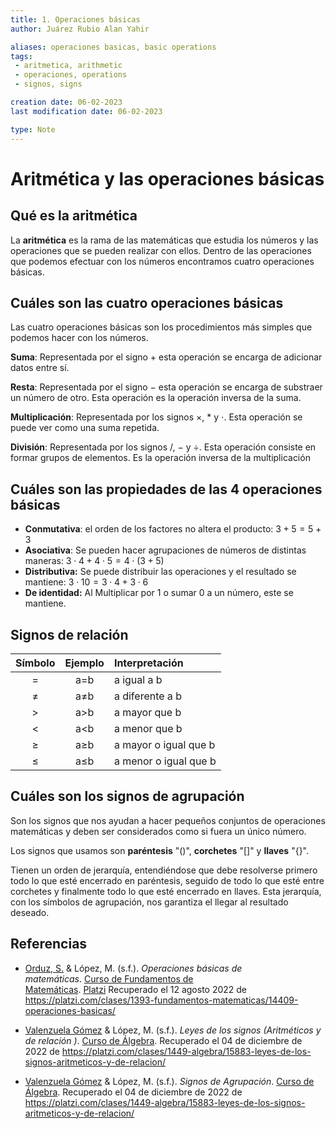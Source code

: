 ```yaml
---
title: 1. Operaciones básicas
author: Juárez Rubio Alan Yahir

aliases: operaciones basicas, basic operations
tags: 
 - aritmetica, arithmetic
 - operaciones, operations
 - signos, signs

creation date: 06-02-2023
last modification date: 06-02-2023

type: Note
---
```


# Aritmética y las operaciones básicas

## Qué es la aritmética

La **aritmética** es la rama de las matemáticas que estudia los números y las operaciones que se pueden realizar con ellos. Dentro de las operaciones que podemos efectuar con los números encontramos cuatro operaciones básicas.

## Cuáles son las cuatro operaciones básicas

Las cuatro operaciones básicas son los procedimientos más simples que podemos hacer con los números.

**Suma**: Representada por el signo $+$ esta operación se encarga de adicionar datos entre sí.

**Resta**: Representada por el signo $-$ esta operación se encarga de substraer un número de otro. Esta operación es la operación inversa de la suma.

**Multiplicación**: Representada por los signos $×$, $*$ y $⋅$. Esta operación se puede ver como una suma repetida.

**División**: Representada por los signos $/$, $-$ y $÷$. Esta operación consiste en formar grupos de elementos. Es la operación inversa de la multiplicación

## Cuáles son las propiedades de las 4 operaciones básicas

- **Conmutativa**: el orden de los factores no altera el producto: $3+5 = 5+3$
- **Asociativa**: Se pueden hacer agrupaciones de números de distintas maneras: $3⋅ 4 + 4⋅5 = 4⋅ (3+5)$
- **Distributiva:** Se puede distribuir las operaciones y el resultado se mantiene: $3 ⋅ 10 = 3 ⋅ 4 +3 ⋅ 6$
- **De identidad:** Al Multiplicar por 1 o sumar 0 a un número, este se mantiene.

## Signos de relación

| Símbolo | Ejemplo | Interpretación        |
|:-------:|:-------:|:--------------------- |
|    =    |   a=b   | a igual a b           |
|    ≠    |   a≠b   | a diferente a b       |
|    >    |   a>b   | a mayor que b         |
|    <    |   a<b   | a menor que b         |
|    ≥    |   a≥b   | a mayor o igual que b |
|    ≤    |   a≤b   | a menor o igual que b |

## Cuáles son los signos de agrupación

Son los signos que nos ayudan a hacer pequeños conjuntos de operaciones matemáticas y deben ser considerados como si fuera un único número.

Los signos que usamos son **paréntesis** "()", **corchetes** "[]" y **llaves** "{}".

Tienen un orden de jerarquía, entendiéndose que debe resolverse primero todo lo que esté encerrado en paréntesis, seguido de todo lo que esté entre corchetes y finalmente todo lo que esté encerrado en llaves. Esta jerarquía, con los símbolos de agrupación, nos garantiza el llegar al resultado deseado. 

<div style="page-break-after: always;"></div>

## Referencias

- [Orduz, S.](https://platzi.com/profesores/sergio-orduz-240/) & López, M. (s.f.). _Operaciones básicas de matemáticas_. [Curso de Fundamentos de Matemáticas](https://platzi.com/cursos/fundamentos-matematicas/). [Platzi](https://platzi.com/) Recuperado el 12 agosto 2022 de https://platzi.com/clases/1393-fundamentos-matematicas/14409-operaciones-basicas/

- [Valenzuela Gómez](https://platzi.com/profes/marce-valenzuela-236/) & López, M. (s.f.). _Leyes de los signos (Aritméticos y de relación )_. [Curso de Álgebra](https://platzi.com/cursos/algebra/). Recuperado el 04 de diciembre de 2022 de https://platzi.com/clases/1449-algebra/15883-leyes-de-los-signos-aritmeticos-y-de-relacion/

- [Valenzuela Gómez](https://platzi.com/profes/marce-valenzuela-236/) & López, M. (s.f.). _Signos de Agrupación_. [Curso de Álgebra](https://platzi.com/clases/1449-algebra/15884-signos-de-agrupacion/). Recuperado el 04 de diciembre de 2022 de https://platzi.com/clases/1449-algebra/15883-leyes-de-los-signos-aritmeticos-y-de-relacion/
